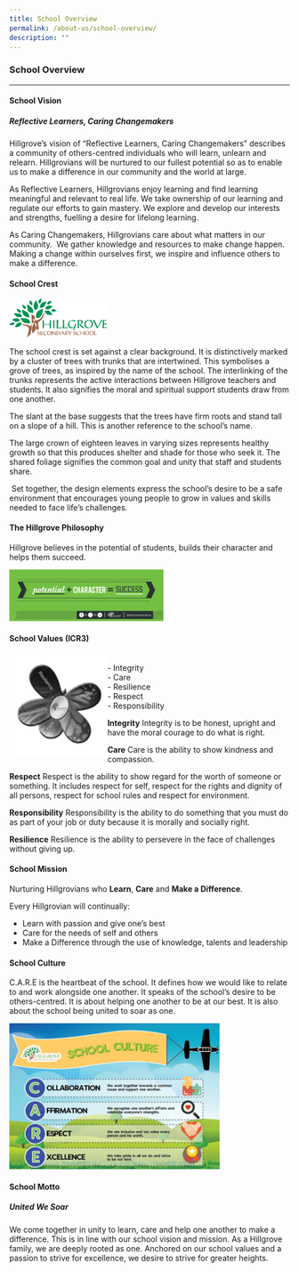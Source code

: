 ```yaml
---
title: School Overview
permalink: /about-us/school-overview/
description: ""
---
```

### **School Overview**
-------------------------------------------------------------

#### School Vision

##### **Reflective Learners, Caring Changemakers**

Hillgrove’s vision of “Reflective Learners, Caring Changemakers” describes a community of others-centred individuals who will learn, unlearn and relearn. Hillgrovians will be nurtured to our fullest potential so as to enable us to make a difference in our community and the world at large.

As Reflective Learners, Hillgrovians enjoy learning and find learning meaningful and relevant to real life. We take ownership of our learning and regulate our efforts to gain mastery. We explore and develop our interests and strengths, fuelling a desire for lifelong learning.

As Caring Changemakers, Hillgrovians care about what matters in our community.  We gather knowledge and resources to make change happen. Making a change within ourselves first, we inspire and influence others to make a difference.

#### School Crest

<img src="/images/Hillgrove_Secondary_School_Logo.png" 
     style="width:35%">
		 
The school crest is set against a clear background. It is distinctively marked by a cluster of trees with trunks that are intertwined. This symbolises a grove of trees, as inspired by the name of the school. The interlinking of the trunks represents the active interactions between Hillgrove teachers and students. It also signifies the moral and spiritual support students draw from one another.

The slant at the base suggests that the trees have firm roots and stand tall on a slope of a hill. This is another reference to the school’s name.

The large crown of eighteen leaves in varying sizes represents healthy growth so that this produces shelter and shade for those who seek it. The shared foliage signifies the common goal and unity that staff and students share.

 Set together, the design elements express the school’s desire to be a safe environment that encourages young people to grow in values and skills needed to face life’s challenges.
 
 #### The Hillgrove Philosophy
 Hillgrove believes in the potential of students, builds their character and helps them succeed.
 
 <img src="/images/Hillgrove%20philosphy.png" 
     style="width:55%">
		 
#### School Values (ICR3)
<img src="/images/school%20values.png" 
     style="width:35%" align = left>
<br>- Integrity
<br>- Care
<br>- Resilience
<br>- Respect
<br>- Responsibility		 

**Integrity**
Integrity is to be honest, upright and have the moral courage to do what is right.

**Care**
Care is the ability to show kindness and compassion.

**Respect**
Respect is the ability to show regard for the worth of someone or something. It includes respect for self, respect for the rights and dignity of all persons, respect for school rules and respect for environment.

**Responsibility**
Responsibility is the ability to do something that you must do as part of your job or duty because it is morally and socially right.

**Resilience**
Resilience is the ability to persevere in the face of challenges without giving up.

#### School Mission
Nurturing Hillgrovians who **Learn**, **Care** and **Make a Difference**.

Every Hillgrovian will continually:<br>
* Learn with passion and give one’s best
* Care for the needs of self and others
* Make a Difference through the use of knowledge, talents and leadership

#### School Culture
C.A.R.E is the heartbeat of the school. It defines how we would like to relate to and work alongside one another. It speaks of the school’s desire to be others-centred. It is about helping one another to be at our best. It is also about the school being united to soar as one.

 <img src="/images/Culture.jpg" 
     style="width:75%">
		 
#### School Motto
##### **United We Soar**
We come together in unity to learn, care and help one another to make a difference. This is in line with our school vision and mission. As a Hillgrove family, we are deeply rooted as one. Anchored on our school values and a passion to strive for excellence, we desire to strive for greater heights.
